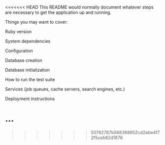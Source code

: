<<<<<<< HEAD
This README would normally document whatever steps are necessary to get the application up and running.

Things you may want to cover:

Ruby version

System dependencies

Configuration

Database creation

Database initialization

How to run the test suite

Services (job queues, cache servers, search engines, etc.)

Deployment instructions

...
=======

>>>>>>> 50762787b568368652cd2abe4f72f5ceb82d1876
